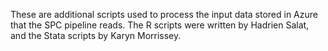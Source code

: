 These are additional scripts used to process the input data stored in Azure
that the SPC pipeline reads. The R scripts were written by Hadrien Salat, and
the Stata scripts by Karyn Morrissey.
